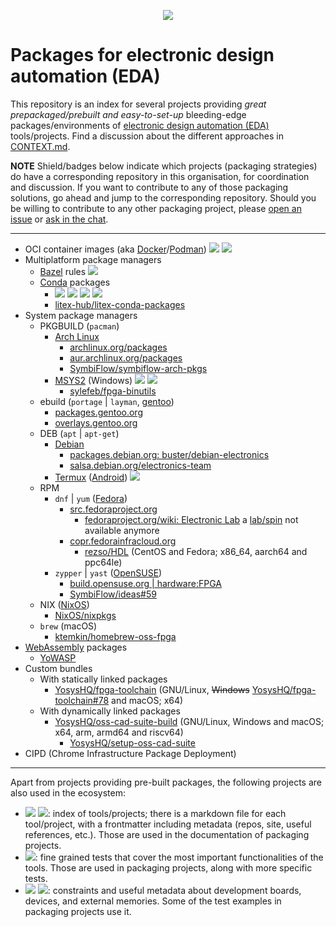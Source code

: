 <p align="center">
  <a title="hdl/community on gitter.im" href="https://gitter.im/hdl/community"><img src="https://img.shields.io/gitter/room/hdl/community.svg?longCache=true&style=flat-square&logo=gitter&logoColor=fff&color=4db797"></a><!--
  -->
</p>

# Packages for electronic design automation (EDA)

This repository is an index for several projects providing *great prepackaged/prebuilt and easy-to-set-up* bleeding-edge packages/environments of [electronic design automation (EDA)](https://en.wikipedia.org/wiki/Electronic_design_automation) tools/projects. Find a discussion about the different approaches in [CONTEXT.md](CONTEXT.md).

**NOTE** Shield/badges below indicate which projects (packaging strategies) do have a corresponding repository in this organisation, for coordination and discussion. If you want to contribute to any of those packaging solutions, go ahead and jump to the corresponding repository. Should you be willing to contribute to any other packaging project, please [open an issue](https://github.com/hdl/packages/issues/new) or [ask in the chat](https://gitter.im/hdl/community).

---

- OCI container images (aka [Docker](https://www.docker.com/)/[Podman](https://podman.io/)) [![](https://img.shields.io/badge/hdl-containers-f2f1ef.svg?longCache=true&style=flat-square&logo=GitHub&logoColor=f2f1ef)](https://github.com/hdl/containers) [![](https://img.shields.io/website.svg?label=hdl.github.io%2Fcontainers&longCache=true&style=flat-square&url=http%3A%2F%2Fhdl.github.io%2Fcontainers%2Findex.html)](https://hdl.github.io/containers)
- Multiplatform package managers
  - [Bazel](https://bazel.build/) rules [![](https://img.shields.io/badge/hdl-bazel__rules__hdl-f2f1ef.svg?longCache=true&style=flat-square&logo=GitHub&logoColor=f2f1ef)](https://github.com/hdl/bazel_rules_hdl)
  - [Conda](https://conda.io) packages
    - [![](https://img.shields.io/badge/hdl-conda--eda-f2f1ef.svg?longCache=true&style=flat-square&logo=GitHub&logoColor=f2f1ef)](https://github.com/hdl/conda-eda) [![](https://img.shields.io/badge/hdl-conda--compilers-f2f1ef.svg?longCache=true&style=flat-square&logo=GitHub&logoColor=f2f1ef)](https://github.com/hdl/conda-compilers) [![](https://img.shields.io/badge/hdl-conda--prog-f2f1ef.svg?longCache=true&style=flat-square&logo=GitHub&logoColor=f2f1ef)](https://github.com/hdl/conda-prog) [![](https://img.shields.io/badge/hdl-conda--misc-f2f1ef.svg?longCache=true&style=flat-square&logo=GitHub&logoColor=f2f1ef)](https://github.com/hdl/conda-misc)
    - [litex-hub/litex-conda-packages](https://github.com/litex-hub/litex-conda-packages)
- System package managers
  - PKGBUILD (`pacman`)
    - [Arch Linux](https://archlinux.org)
      - [archlinux.org/packages](https://archlinux.org/packages/)
      - [aur.archlinux.org/packages](https://aur.archlinux.org/packages)
      - [SymbiFlow/symbiflow-arch-pkgs](https://github.com/SymbiFlow/symbiflow-arch-pkgs)
    - [MSYS2](https://www.msys2.org/) (Windows) [![](https://img.shields.io/badge/hdl-MINGW--packages-f2f1ef.svg?longCache=true&style=flat-square&logo=GitHub&logoColor=f2f1ef)](https://github.com/hdl/MINGW-packages) [![](https://img.shields.io/website.svg?label=hdl.github.io%2FMINGW-packages&longCache=true&style=flat-square&url=http%3A%2F%2Fhdl.github.io%2FMINGW-packages%2Findex.html)](https://hdl.github.io/MINGW-packages)
      - [sylefeb/fpga-binutils](https://github.com/sylefeb/fpga-binutils)
  - ebuild (`portage` | `layman`, [gentoo](https://www.gentoo.org/))
    - [packages.gentoo.org](https://packages.gentoo.org/)
    - [overlays.gentoo.org](https://overlays.gentoo.org/)
  - DEB (`apt` | `apt-get`)
    - [Debian](https://www.debian.org/)
      - [packages.debian.org: buster/debian-electronics](https://packages.debian.org/source/buster/debian-electronics)
      - [salsa.debian.org/electronics-team](https://salsa.debian.org/electronics-team)
    - [Termux](https://termux.com/) ([Android](https://www.android.com/)) [![](https://img.shields.io/badge/hdl-Termux--packages-f2f1ef.svg?longCache=true&style=flat-square&logo=GitHub&logoColor=f2f1ef)](https://github.com/hdl/Termux-packages)
  - RPM
    - `dnf` | `yum` ([Fedora](https://getfedora.org))
      - [src.fedoraproject.org](https://src.fedoraproject.org/)
        - [fedoraproject.org/wiki: Electronic Lab](https://fedoraproject.org/wiki/Electronic_Lab) a [lab/spin](https://labs.fedoraproject.org) not available anymore
      - [copr.fedorainfracloud.org](https://copr.fedorainfracloud.org)
        - [rezso/HDL](https://copr.fedorainfracloud.org/coprs/rezso/HDL) (CentOS and Fedora; x86_64, aarch64 and ppc64le)
    - `zypper` | `yast` ([OpenSUSE](https://www.opensuse.org/))
      - [build.opensuse.org | hardware:FPGA](https://build.opensuse.org/project/show/hardware:FPGA)
      - [SymbiFlow/ideas#59](https://github.com/SymbiFlow/ideas/issues/59)
  - NIX ([NixOS](https://nixos.org/))
    - [NixOS/nixpkgs](https://github.com/NixOS/nixpkgs)
  - `brew` (macOS)
    - [ktemkin/homebrew-oss-fpga](https://github.com/ktemkin/homebrew-oss-fpga)
- [WebAssembly](https://webassembly.org/) packages
  - [YoWASP](http://yowasp.org/)
- Custom bundles
  - With statically linked packages
    - [YosysHQ/fpga-toolchain](https://github.com/YosysHQ/fpga-toolchain) (GNU/Linux, ~~Windows~~ [YosysHQ/fpga-toolchain#78](https://github.com/YosysHQ/fpga-toolchain/issues/78) and macOS; x64)
  - With dynamically linked packages
    - [YosysHQ/oss-cad-suite-build](https://github.com/YosysHQ/oss-cad-suite-build) (GNU/Linux, Windows and macOS; x64, arm, armd64 and riscv64)
      - [YosysHQ/setup-oss-cad-suite](https://github.com/YosysHQ/setup-oss-cad-suite)
- CIPD (Chrome Infrastructure Package Deployment)

---

Apart from projects providing pre-built packages, the following projects are also used in the ecosystem:

- [![](https://img.shields.io/badge/hdl-awesome-f2f1ef.svg?longCache=true&style=flat-square&logo=GitHub&logoColor=f2f1ef)](https://github.com/hdl/awesome) [![](https://img.shields.io/website.svg?label=hdl.github.io%2Fawesome&longCache=true&style=flat-square&url=http%3A%2F%2Fhdl.github.io%2Fawesome%2Findex.html)](https://hdl.github.io/awesome): index of tools/projects; there is a markdown file for each tool/project, with a frontmatter including metadata (repos, site, useful references, etc.). Those are used in the documentation of packaging projects.
- [![](https://img.shields.io/badge/hdl-smoke--tests-f2f1ef.svg?longCache=true&style=flat-square&logo=GitHub&logoColor=f2f1ef)](https://github.com/hdl/smoke-tests): fine grained tests that cover the most important functionalities of the tools. Those are used in packaging projects, along with more specific tests.
- [![](https://img.shields.io/badge/hdl-constraints-f2f1ef.svg?longCache=true&style=flat-square&logo=GitHub&logoColor=f2f1ef)](https://github.com/hdl/constraints) [![](https://img.shields.io/website.svg?label=hdl.github.io%2Fconstraints&longCache=true&style=flat-square&url=http%3A%2F%2Fhdl.github.io%2Fconstraints%2Findex.html)](https://hdl.github.io/constraints): constraints and useful metadata about development boards, devices, and external memories. Some of the test examples in packaging projects use it.
